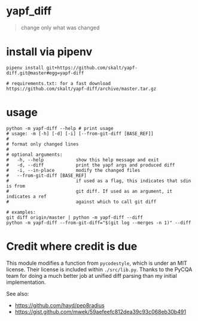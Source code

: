 # yapf_diff
> change only what was changed

# install via pipenv

```{sh}
pipenv install git+https://github.com/skalt/yapf-diff.git@master#egg=yapf-diff
```

```
# requirements.txt: for a fast download
https://github.com/skalt/yapf-diff/archive/master.tar.gz
```
# usage

```
python -m yapf-diff --help # print usage
# usage: -m [-h] [-d] [-i] [--from-git-diff [BASE_REF]]
#
# format only changed lines
#
# optional arguments:
#   -h, --help            show this help message and exit
#   -d, --diff            print the yapf args and produced diff
#   -i, --in-place        modify the changed files
#   --from-git-diff [BASE_REF]
#                         if used as a flag, this indicates that sdin is from
#                         git diff. If used as an argument, it indicates a ref
#                         against which to call git diff

# examples:
git diff origin/master | python -m yapf-diff --diff
python -m yapf-diff --from-git-diff="$(git log --merges -n 1)" --diff
```

# Credit where credit is due
This module modifies a function from `pycodestyle`, which is
under an MIT license. Their license is included within `./src/lib.py`.  Thanks
to the PyCQA team for doing a much better job at unified diff parsing than my
initial implementation.  

See also:
- https://github.com/hayd/pep8radius
- https://gist.github.com/mwek/59aefeefc812dea39c93c068eb30b491
